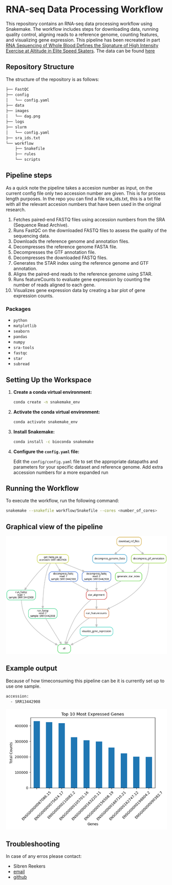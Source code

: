 # RNA-seq Data Processing Workflow

This repository contains an RNA-seq data processing workflow using Snakemake. The workflow includes steps for downloading data, running quality control, aligning reads to a reference genome, counting features, and visualizing gene expression. This pipeline has been recreated in part [RNA Sequencing of Whole Blood Defines the Signature of High Intensity Exercise at Altitude in Elite Speed Skaters](https://www.mdpi.com/2073-4425/13/4/574). The data can be found [here](https://www.ncbi.nlm.nih.gov/geo/query/acc.cgi?acc=GSE164890)

## Repository Structure

The structure of the repository is as follows:

```sh
├── FastQC
├── config
│   └── config.yaml
├── data
├── images
│   └── dag.png
├── logs
├── slurm
│   └── config.yaml
├── sra_ids.txt
└── workflow
    ├── Snakefile
    ├── rules
    └── scripts
```


## Pipeline steps

As a quick note the pipeline takes a accesion number as input, on the current config file only two accession number are given. This is for process length purposes. In the repo you can find a file sra_ids.txt, this is a txt file with all the relevant accesion numbers that have been used in the original research.

1. Fetches paired-end FASTQ files using accession numbers from the SRA (Sequence Read Archive).
2. Runs FastQC on the downloaded FASTQ files to assess the quality of the sequencing data.
3. Downloads the reference genome and annotation files.
4. Decompresses the reference genome FASTA file.
5. Decompresses the GTF annotation file.
6. Decompresses the downloaded FASTQ files.
7. Generates the STAR index using the reference genome and GTF annotation.
8. Aligns the paired-end reads to the reference genome using STAR.
9. Runs featureCounts to evaluate gene expression by counting the number of reads aligned to each gene.
10. Visualizes gene expression data by creating a bar plot of gene expression counts.

### Packages
- `python`
- `matplotlib`
- `seaborn`
- `pandas`
- `numpy`
- `sra-tools`
- `fastqc`
- `star`
- `subread`

## Setting Up the Workspace

1. **Create a conda virtual environment:**

    ```sh
    conda create -n snakemake_env
    ```

2. **Activate the conda virtual environment:**
   
    ```sh
    conda activate snakemake_env
    ``` 

3. **Install Snakemake:**

    ```sh
    conda install -c bioconda snakemake
    ```
4. **Configure the `config.yaml` file:**

    Edit the `config/config.yaml` file to set the appropriate datapaths and parameters for your specific dataset and reference genome.
    Add extra accession numbers for a more expanded run

## Running the Workflow
To execute the workflow, run the following command:

```sh
snakemake --snakefile workflow/Snakefile --cores <number_of_cores>
```
## Graphical view of the pipeline
![Workflow DAG](dag.png)

## Example output
Because of how timeconsuming this pipeline can be it is currently set up to use one sample.

```sh
accession: 
  - SRR13442908
```

![Gene expression barplot](plots/gene_expression_barplot.png)

## Troubleshooting

In case of any erros please contact:
- Sibren Reekers
- [email](sibrenreekers@gmail.com)
- [github](https://github.com/SibrenReekers)




